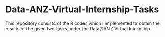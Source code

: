 # Data-ANZ-Virtual-Internship-Tasks
This repository consists of the R codes which I implemented to obtain the results of the given two tasks under the Data@ANZ Virtual Internship.
